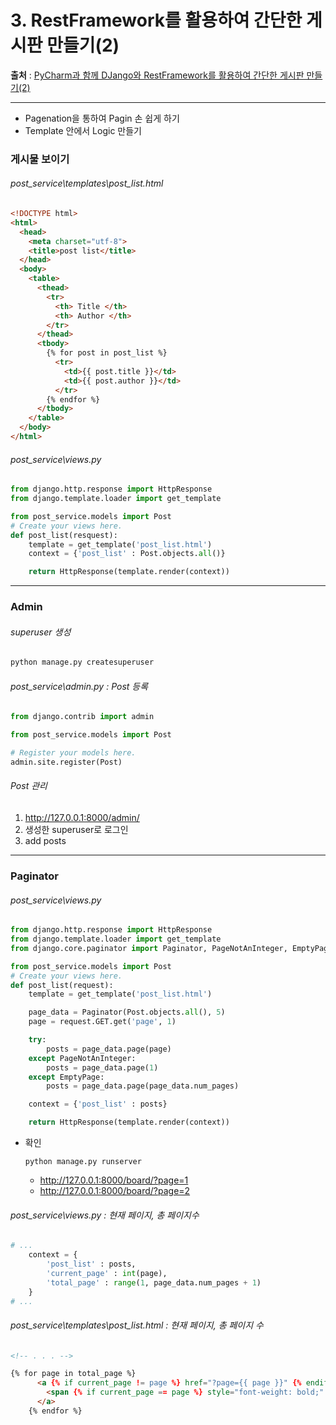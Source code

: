 # 3. RestFramework를 활용하여 간단한 게시판 만들기(2)

**출처** : [PyCharm과 함께 DJango와 RestFramework를 활용하여 간단한 게시판 만들기(2)](https://devissue.wordpress.com/2015/02/24/pycharm%EA%B3%BC-%ED%95%A8%EA%BB%98-django%EC%99%80-restframework%EB%A5%BC-%ED%99%9C%EC%9A%A9%ED%95%98%EC%97%AC-%EA%B0%84%EB%8B%A8%ED%95%9C-%EA%B2%8C%EC%8B%9C%ED%8C%90-%EB%A7%8C%EB%93%A4%EA%B8%B02/)

---

- Pagenation을 통하여 Pagin 손 쉽게 하기
- Template 안에서 Logic 만들기



### 게시물 보이기

###### post_service\templates\post_list.html

```html
<!DOCTYPE html>
<html>
  <head>
    <meta charset="utf-8">
    <title>post list</title>
  </head>
  <body>
    <table>
      <thead>
        <tr>
          <th> Title </th>
          <th> Author </th>
        </tr>
      </thead>
      <tbody>
        {% for post in post_list %}
          <tr>
            <td>{{ post.title }}</td>
            <td>{{ post.author }}</td>
          </tr>
        {% endfor %}
      </tbody>
    </table>
  </body>
</html>
```



###### post_service\views.py

```python
from django.http.response import HttpResponse
from django.template.loader import get_template

from post_service.models import Post
# Create your views here.
def post_list(resquest):
    template = get_template('post_list.html')
    context = {'post_list' : Post.objects.all()}

    return HttpResponse(template.render(context))
```

---

### Admin

###### superuser 생성

```bash
python manage.py createsuperuser
```



###### post_service\admin.py : Post 등록

```python
from django.contrib import admin

from post_service.models import Post

# Register your models here.
admin.site.register(Post)
```



###### Post 관리

1. http://127.0.0.1:8000/admin/
2. 생성한 superuser로 로그인
3. add posts

---

### Paginator

###### post_service\views.py

```python
from django.http.response import HttpResponse
from django.template.loader import get_template
from django.core.paginator import Paginator, PageNotAnInteger, EmptyPage

from post_service.models import Post
# Create your views here.
def post_list(request):
    template = get_template('post_list.html')

    page_data = Paginator(Post.objects.all(), 5)
    page = request.GET.get('page', 1)

    try:
        posts = page_data.page(page)
    except PageNotAnInteger:
        posts = page_data.page(1)
    except EmptyPage:
        posts = page_data.page(page_data.num_pages)

    context = {'post_list' : posts}

    return HttpResponse(template.render(context))
```

- 확인

  ```
  python manage.py runserver
  ```

  - http://127.0.0.1:8000/board/?page=1
  - http://127.0.0.1:8000/board/?page=2



###### post_service\views.py : 현재 페이지, 총 페이지수

```python
# ...
	context = {
        'post_list' : posts,
        'current_page' : int(page),
        'total_page' : range(1, page_data.num_pages + 1)
    }
# ...
```



###### post_service\templates\post_list.html : 현재 페이지, 총 페이지 수

```html
<!-- . . . -->

{% for page in total_page %}
      <a {% if current_page != page %} href="?page={{ page }}" {% endif %}>
        <span {% if current_page == page %} style="font-weight: bold;" {% endif %}>{{ page }}</span>
      </a>
    {% endfor %}
```

